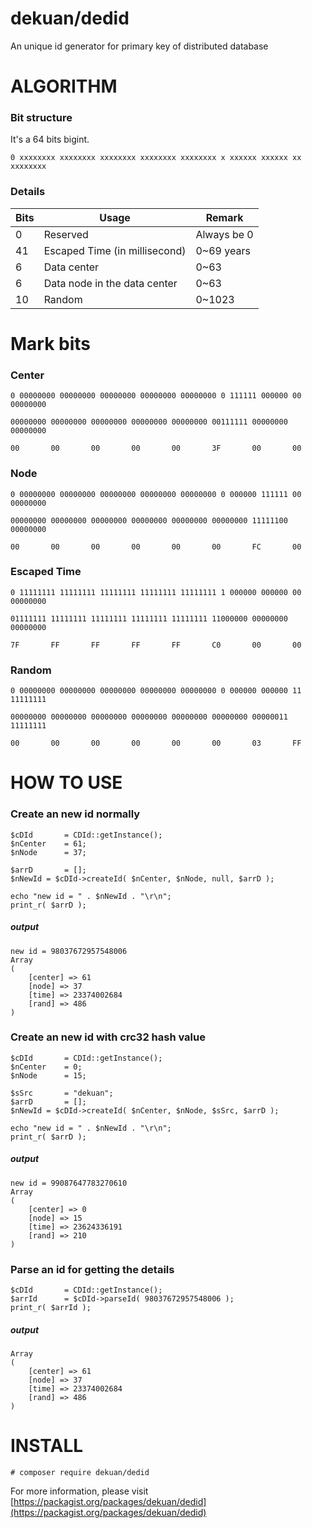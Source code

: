 # dekuan/dedid
An unique id generator for primary key of distributed database



# ALGORITHM

### Bit structure
It's a 64 bits bigint.

~~~
0 xxxxxxxx xxxxxxxx xxxxxxxx xxxxxxxx xxxxxxxx x xxxxxx xxxxxx xx xxxxxxxx
~~~

### Details

Bits	| Usage	| Remark
----------|---------|--------
0			| Reserved| Always be 0
41			| Escaped Time (in millisecond)|0~69 years
6			| Data center|0~63
6			| Data node in the data center |0~63
10			| Random|0~1023




# Mark bits

### Center
~~~
0 00000000 00000000 00000000 00000000 00000000 0 111111 000000 00 00000000

00000000 00000000 00000000 00000000 00000000 00111111 00000000 00000000

00       00       00       00       00       3F       00       00
~~~

### Node
~~~
0 00000000 00000000 00000000 00000000 00000000 0 000000 111111 00 00000000

00000000 00000000 00000000 00000000 00000000 00000000 11111100 00000000

00       00       00       00       00       00       FC       00
~~~


### Escaped Time
~~~
0 11111111 11111111 11111111 11111111 11111111 1 000000 000000 00 00000000

01111111 11111111 11111111 11111111 11111111 11000000 00000000 00000000

7F       FF       FF       FF       FF       C0       00       00
~~~


### Random
~~~
0 00000000 00000000 00000000 00000000 00000000 0 000000 000000 11 11111111

00000000 00000000 00000000 00000000 00000000 00000000 00000011 11111111

00       00       00       00       00       00       03       FF
~~~


# HOW TO USE

### Create an new id normally

~~~
$cDId		= CDId::getInstance();
$nCenter	= 61;
$nNode		= 37;

$arrD		= [];
$nNewId	= $cDId->createId( $nCenter, $nNode, null, $arrD );

echo "new id = " . $nNewId . "\r\n";
print_r( $arrD );

~~~

##### output

~~~
new id = 98037672957548006
Array
(
    [center] => 61
    [node] => 37
    [time] => 23374002684
    [rand] => 486
)
~~~


### Create an new id with crc32 hash value

~~~
$cDId		= CDId::getInstance();
$nCenter	= 0;
$nNode		= 15;

$sSrc		= "dekuan";
$arrD		= [];
$nNewId	= $cDId->createId( $nCenter, $nNode, $sSrc, $arrD );

echo "new id = " . $nNewId . "\r\n";
print_r( $arrD );

~~~

##### output

~~~
new id = 99087647783270610
Array
(
    [center] => 0
    [node] => 15
    [time] => 23624336191
    [rand] => 210
)
~~~




### Parse an id for getting the details

~~~
$cDId		= CDId::getInstance();
$arrId		= $cDId->parseId( 98037672957548006 );
print_r( $arrId );

~~~

##### output

~~~
Array
(
    [center] => 61
    [node] => 37
    [time] => 23374002684
    [rand] => 486
)
~~~


# INSTALL
~~~
# composer require dekuan/dedid
~~~
For more information, please visit [https://packagist.org/packages/dekuan/dedid](https://packagist.org/packages/dekuan/dedid)
